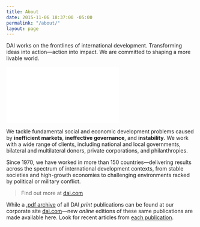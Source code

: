 ```yaml
---
title: About
date: 2015-11-06 18:37:00 -05:00
permalink: "/about/"
layout: page
---
```


<p>DAI works on the frontlines of international development. Transforming ideas into action—action into impact. We are committed to shaping a more livable world.</p>

<iframe src="//player.vimeo.com/video/36102927" frameborder="0" webkitallowfullscreen="" mozallowfullscreen="" allowfullscreen=""></iframe>

<p>We tackle fundamental social and economic development problems caused by <strong>inefficient markets</strong>, <strong>ineffective governance</strong>, and <strong>instability</strong>. We work with a wide range of clients, including national and local governments, bilateral and multilateral donors, private corporations, and philanthropies.</p>

<p>Since 1970, we have worked in more than 150 countries—delivering results across the spectrum of international development contexts, from stable societies and high-growth economies to challenging environments racked by political or military conflict.</p>

<blockquote>Find out more at <a href="http://dai.com">dai.com</a></blockquote>

<p>While a <a href="http://dai.com/news-publications/publications"> .pdf archive</a> of all DAI <em>print</em> publications can be found at our corporate site <a href="http://dai.com">dai.com</a>—new <em>online</em> editions of these same publications are made available here. Look for recent articles from <a href="/publications.html">each publication</a>.</p>